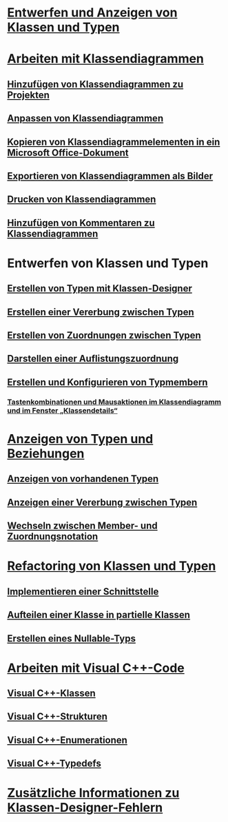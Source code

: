 # [Entwerfen und Anzeigen von Klassen und Typen](designing-and-viewing-classes-and-types.md)
# [Arbeiten mit Klassendiagrammen](working-with-class-diagrams.md)
## [Hinzufügen von Klassendiagrammen zu Projekten](how-to-add-class-diagrams-to-projects.md)
## [Anpassen von Klassendiagrammen](how-to-customize-class-diagrams.md)
## [Kopieren von Klassendiagrammelementen in ein Microsoft Office-Dokument](how-to-copy-class-diagram-elements-to-a-microsoft-office-document.md)
## [Exportieren von Klassendiagrammen als Bilder](how-to-export-class-diagrams-as-images.md)
## [Drucken von Klassendiagrammen](how-to-print-class-diagrams.md)
## [Hinzufügen von Kommentaren zu Klassendiagrammen](how-to-add-comments-to-class-diagrams.md)
# Entwerfen von Klassen und Typen
## [Erstellen von Typen mit Klassen-Designer](how-to-create-types.md)
## [Erstellen einer Vererbung zwischen Typen](how-to-create-inheritance-between-types.md)
## [Erstellen von Zuordnungen zwischen Typen](how-to-create-associations-between-types.md)
## [Darstellen einer Auflistungszuordnung](how-to-visualize-a-collection-association.md)
## [Erstellen und Konfigurieren von Typmembern](creating-and-configuring-type-members.md)
### [Tastenkombinationen und Mausaktionen im Klassendiagramm und im Fenster „Klassendetails“](keyboard-and-mouse-shortcuts-in-the-class-diagram-and-class-details-window.md)
# [Anzeigen von Typen und Beziehungen](viewing-types-and-relationships.md)
## [Anzeigen von vorhandenen Typen](how-to-view-existing-types.md)
## [Anzeigen einer Vererbung zwischen Typen](how-to-view-inheritance-between-types.md)
## [Wechseln zwischen Member- und Zuordnungsnotation](how-to-change-between-member-notation-and-association-notation.md)
# [Refactoring von Klassen und Typen](refactoring-classes-and-types.md)
## [Implementieren einer Schnittstelle](how-to-implement-an-interface.md)
## [Aufteilen einer Klasse in partielle Klassen](how-to-split-a-class-into-partial-classes.md)
## [Erstellen eines Nullable-Typs](how-to-create-a-nullable-type.md)
# [Arbeiten mit Visual C++-Code](working-with-visual-cpp-code.md)
## [Visual C++-Klassen](visual-cpp-classes.md)
## [Visual C++-Strukturen](visual-cpp-structures.md)
## [Visual C++-Enumerationen](visual-cpp-enumerations.md)
## [Visual C++-Typedefs](visual-cpp-typedefs.md)
# [Zusätzliche Informationen zu Klassen-Designer-Fehlern](additional-information-about-errors.md)
